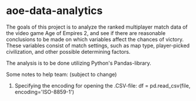 # aoe-data-analytics

The goals of this project is to analyze the ranked multiplayer match data of the video game Age of Empires 2, and see if there are reasonable conclusions to be made on which variables affect the chances of victory.
These variables consist of match settings, such as map type, player-picked civilization, and other possible determining factors.

The analysis is to be done utilizing Python's Pandas-library.

Some notes to help team: (subject to change)
1. Specifying the encoding for opening the .CSV-file: df = pd.read_csv(file, encoding='ISO-8859-1')
